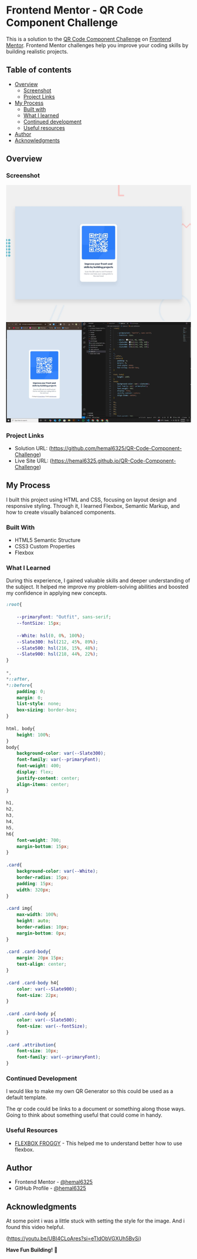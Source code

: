 # Frontend Mentor - QR Code Component Challenge

This is a solution to the [QR Code Component Challenge](https://www.frontendmentor.io/challenges/qr-code-component-iux_sIO_H) on [Frontend Mentor](https://www.frontendmentor.io/challenges/qr-code-component-iux_sIO_H). Frontend Mentor challenges help you improve your coding skills by building realistic projects.

## Table of contents

- [Overview](#overview)
  - [Screenshot](#screenshot)
  - [Project Links](#projectlinks)
- [My Process](#my-process)
  - [Built with](#built-with)
  - [What I learned](#what-i-learned)
  - [Continued development](#continued-development)
  - [Useful resources](#useful-resources)
- [Author](#author)
- [Acknowledgments](#acknowledgments)


## Overview

### Screenshot

![](design/preview.jpg)
![](design/PreviewDesktop.JPG)


### Project Links

- Solution URL: (https://github.com/hemal6325/QR-Code-Component-Challenge)
- Live Site URL: (https://hemal6325.github.io/QR-Code-Component-Challenge)

## My Process
I built this project using HTML and CSS, focusing on layout design and responsive styling. Through it, I learned Flexbox, Semantic Markup, and how to create visually balanced components.

### Built With

- HTML5 Semantic Structure
- CSS3 Custom Properties
- Flexbox


### What I Learned

During this experience, I gained valuable skills and deeper understanding of the subject. It helped me improve my problem-solving abilities and boosted my confidence in applying new concepts.


```css
:root{
    
    --primaryFont: "Outfit", sans-serif;
    --fontSize: 15px;

    --White: hsl(0, 0%, 100%);
    --Slate300: hsl(212, 45%, 89%);
    --Slate500: hsl(216, 15%, 48%);
    --Slate900: hsl(218, 44%, 22%);
}

*,
*::after,
*::before{
    padding: 0;
    margin: 0;
    list-style: none;
    box-sizing: border-box;
}

html, body{
    height: 100%;
}
body{
    background-color: var(--Slate300);
    font-family: var(--primaryFont);
    font-weight: 400;
    display: flex;
    justify-content: center;
    align-items: center;
}

h1,
h2,
h3,
h4,
h5,
h6{
    font-weight: 700;
    margin-bottom: 15px;
}

.card{
    background-color: var(--White);
    border-radius: 15px;
    padding: 15px;
    width: 320px;
}

.card img{
    max-width: 100%;
    height: auto;
    border-radius: 10px;
    margin-bottom: 0px;
}

.card .card-body{
    margin: 20px 15px;
    text-align: center;
}

.card .card-body h4{
    color: var(--Slate900);
    font-size: 22px;
}

.card .card-body p{
    color: var(--Slate500);
    font-size: var(--fontSize);
}

.card .attribution{
    font-size: 10px;
    font-family: var(--primaryFont);
}

```

### Continued Development

I would like to make my own QR Generator so this could be used as a default template.

The qr code could be links to a document or something along those ways. Going to think about something useful that could come in handy.

### Useful Resources

- [FLEXBOX FROGGY](https://flexboxfroggy.com/#es) - This helped me to understand better how to use flexbox.


## Author

- Frontend Mentor - [@hemal6325](https://www.frontendmentor.io/profile/hemal6325)
- GitHub Profile - [@hemal6325](https://github.com/hemal6325/)

## Acknowledgments


At some point i was a little stuck with setting the style for the image. And i found this video helpful.

(https://youtu.be/UBI4CLoAres?si=eTldObVGXUh5BvSi)


**Have Fun Building!** 🚀
